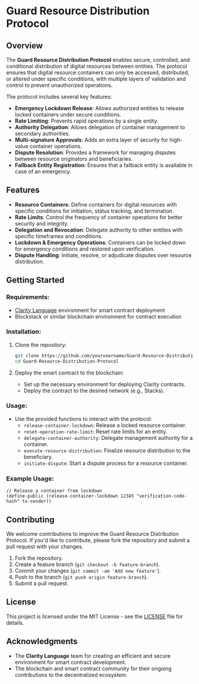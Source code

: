 # Guard Resource Distribution Protocol

## Overview
The **Guard Resource Distribution Protocol** enables secure, controlled, and conditional distribution of digital resources between entities. The protocol ensures that digital resource containers can only be accessed, distributed, or altered under specific conditions, with multiple layers of validation and control to prevent unauthorized operations.

The protocol includes several key features:
- **Emergency Lockdown Release**: Allows authorized entities to release locked containers under secure conditions.
- **Rate Limiting**: Prevents rapid operations by a single entity.
- **Authority Delegation**: Allows delegation of container management to secondary authorities.
- **Multi-signature Approvals**: Adds an extra layer of security for high-value container operations.
- **Dispute Resolution**: Provides a framework for managing disputes between resource originators and beneficiaries.
- **Fallback Entity Registration**: Ensures that a fallback entity is available in case of an emergency.

## Features
- **Resource Containers**: Define containers for digital resources with specific conditions for initiation, status tracking, and termination.
- **Rate Limits**: Control the frequency of container operations for better security and integrity.
- **Delegation and Revocation**: Delegate authority to other entities with specific timeframes and conditions.
- **Lockdown & Emergency Operations**: Containers can be locked down for emergency conditions and restored upon verification.
- **Dispute Handling**: Initiate, resolve, or adjudicate disputes over resource distribution.

## Getting Started

### Requirements:
- [Clarity Language](https://claritylang.org/) environment for smart contract deployment
- Blockstack or similar blockchain environment for contract execution

### Installation:

1. Clone the repository:
   ```bash
   git clone https://github.com/yourusername/Guard-Resource-Distribution-Protocol.git
   cd Guard-Resource-Distribution-Protocol
   ```

2. Deploy the smart contract to the blockchain:
   - Set up the necessary environment for deploying Clarity contracts.
   - Deploy the contract to the desired network (e.g., Stacks).

### Usage:
- Use the provided functions to interact with the protocol:
  - `release-container-lockdown`: Release a locked resource container.
  - `reset-operation-rate-limit`: Reset rate limits for an entity.
  - `delegate-container-authority`: Delegate management authority for a container.
  - `execute-resource-distribution`: Finalize resource distribution to the beneficiary.
  - `initiate-dispute`: Start a dispute process for a resource container.

### Example Usage:
```clarity
// Release a container from lockdown
(define-public (release-container-lockdown 12345 "verification-code-hash" tx-sender))
```

## Contributing
We welcome contributions to improve the Guard Resource Distribution Protocol. If you'd like to contribute, please fork the repository and submit a pull request with your changes.

1. Fork the repository.
2. Create a feature branch (`git checkout -b feature-branch`).
3. Commit your changes (`git commit -am 'Add new feature'`).
4. Push to the branch (`git push origin feature-branch`).
5. Submit a pull request.

## License
This project is licensed under the MIT License - see the [LICENSE](LICENSE) file for details.

## Acknowledgments
- The **Clarity Language** team for creating an efficient and secure environment for smart contract development.
- The blockchain and smart contract community for their ongoing contributions to the decentralized ecosystem.
